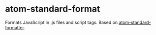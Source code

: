 # atom-standard-format

Formats JavaScript in .js files and script tags. Based on [atom-standard-formatter](https://github.com/stephenkubovic/atom-standard-formatter).
